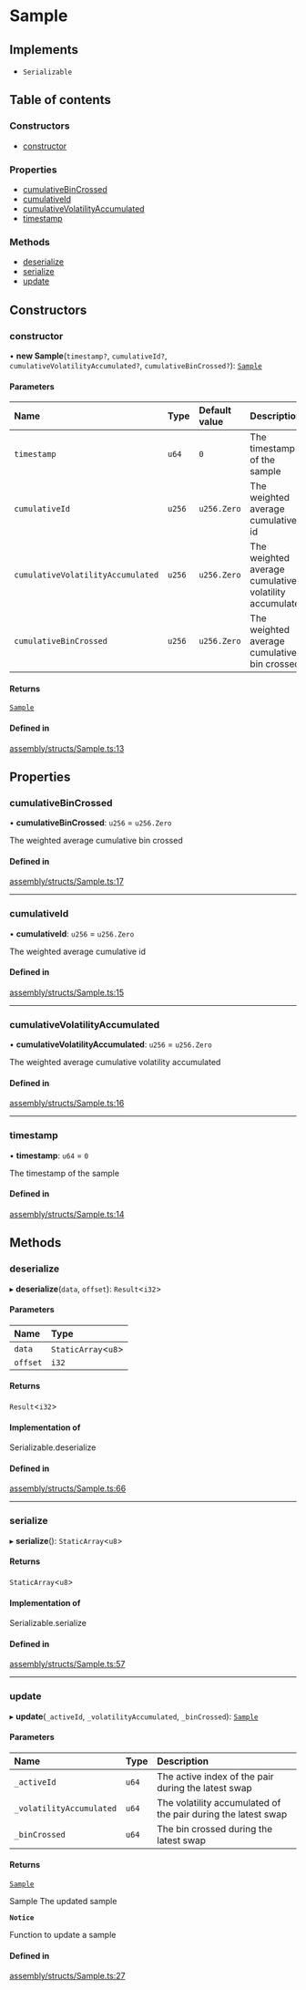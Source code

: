 # Sample

## Implements

- `Serializable`

## Table of contents

### Constructors

- [constructor](Sample.md#constructor)

### Properties

- [cumulativeBinCrossed](Sample.md#cumulativebincrossed)
- [cumulativeId](Sample.md#cumulativeid)
- [cumulativeVolatilityAccumulated](Sample.md#cumulativevolatilityaccumulated)
- [timestamp](Sample.md#timestamp)

### Methods

- [deserialize](Sample.md#deserialize)
- [serialize](Sample.md#serialize)
- [update](Sample.md#update)

## Constructors

### constructor

• **new Sample**(`timestamp?`, `cumulativeId?`, `cumulativeVolatilityAccumulated?`, `cumulativeBinCrossed?`): [`Sample`](Sample.md)

#### Parameters

| Name | Type | Default value | Description |
| :------ | :------ | :------ | :------ |
| `timestamp` | `u64` | `0` | The timestamp of the sample |
| `cumulativeId` | `u256` | `u256.Zero` | The weighted average cumulative id |
| `cumulativeVolatilityAccumulated` | `u256` | `u256.Zero` | The weighted average cumulative volatility accumulated |
| `cumulativeBinCrossed` | `u256` | `u256.Zero` | The weighted average cumulative bin crossed |

#### Returns

[`Sample`](Sample.md)

#### Defined in

[assembly/structs/Sample.ts:13](https://github.com/dusaprotocol/v2.1/blob/34784b1/assembly/structs/Sample.ts#L13)

## Properties

### cumulativeBinCrossed

• **cumulativeBinCrossed**: `u256` = `u256.Zero`

The weighted average cumulative bin crossed

#### Defined in

[assembly/structs/Sample.ts:17](https://github.com/dusaprotocol/v2.1/blob/34784b1/assembly/structs/Sample.ts#L17)

___

### cumulativeId

• **cumulativeId**: `u256` = `u256.Zero`

The weighted average cumulative id

#### Defined in

[assembly/structs/Sample.ts:15](https://github.com/dusaprotocol/v2.1/blob/34784b1/assembly/structs/Sample.ts#L15)

___

### cumulativeVolatilityAccumulated

• **cumulativeVolatilityAccumulated**: `u256` = `u256.Zero`

The weighted average cumulative volatility accumulated

#### Defined in

[assembly/structs/Sample.ts:16](https://github.com/dusaprotocol/v2.1/blob/34784b1/assembly/structs/Sample.ts#L16)

___

### timestamp

• **timestamp**: `u64` = `0`

The timestamp of the sample

#### Defined in

[assembly/structs/Sample.ts:14](https://github.com/dusaprotocol/v2.1/blob/34784b1/assembly/structs/Sample.ts#L14)

## Methods

### deserialize

▸ **deserialize**(`data`, `offset`): `Result`<`i32`\>

#### Parameters

| Name | Type |
| :------ | :------ |
| `data` | `StaticArray`<`u8`\> |
| `offset` | `i32` |

#### Returns

`Result`<`i32`\>

#### Implementation of

Serializable.deserialize

#### Defined in

[assembly/structs/Sample.ts:66](https://github.com/dusaprotocol/v2.1/blob/34784b1/assembly/structs/Sample.ts#L66)

___

### serialize

▸ **serialize**(): `StaticArray`<`u8`\>

#### Returns

`StaticArray`<`u8`\>

#### Implementation of

Serializable.serialize

#### Defined in

[assembly/structs/Sample.ts:57](https://github.com/dusaprotocol/v2.1/blob/34784b1/assembly/structs/Sample.ts#L57)

___

### update

▸ **update**(`_activeId`, `_volatilityAccumulated`, `_binCrossed`): [`Sample`](Sample.md)

#### Parameters

| Name | Type | Description |
| :------ | :------ | :------ |
| `_activeId` | `u64` | The active index of the pair during the latest swap |
| `_volatilityAccumulated` | `u64` | The volatility accumulated of the pair during the latest swap |
| `_binCrossed` | `u64` | The bin crossed during the latest swap |

#### Returns

[`Sample`](Sample.md)

Sample The updated sample

**`Notice`**

Function to update a sample

#### Defined in

[assembly/structs/Sample.ts:27](https://github.com/dusaprotocol/v2.1/blob/34784b1/assembly/structs/Sample.ts#L27)
